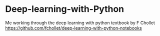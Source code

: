 # Deep-learning-with-Python

Me working through the deep learning with python textbook by F Chollet https://github.com/fchollet/deep-learning-with-python-notebooks

